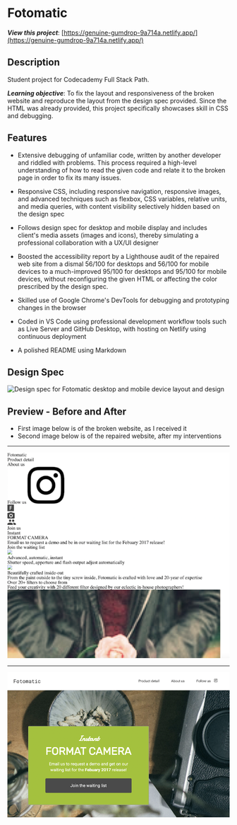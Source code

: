 # Fotomatic

**_View this project_**: [https://genuine-gumdrop-9a714a.netlify.app/](https://genuine-gumdrop-9a714a.netlify.app/)

## Description

Student project for Codecademy Full Stack Path.

**_Learning objective_**: To fix the layout and responsiveness of the broken website and reproduce the layout from the design spec provided. Since the HTML was already provided, this project specifically showcases skill in CSS and debugging.

## Features

- Extensive debugging of unfamiliar code, written by another developer and riddled with problems. This process required a high-level understanding of how to read the given code and relate it to the broken page in order to fix its many issues.

- Responsive CSS, including responsive navigation, responsive images, and advanced techniques such as flexbox, CSS variables, relative units, and media queries, with content visibility selectively hidden based on the design spec

- Follows design spec for desktop and mobile display and includes client's media assets (images and icons), thereby simulating a professional collaboration with a UX/UI designer

- Boosted the accessibility report by a Lighthouse audit of the repaired web site from a dismal 56/100 for desktops and 56/100 for mobile devices to a much-improved 95/100 for desktops and 95/100 for mobile devices, without reconfiguring the given HTML or affecting the color prescribed by the design spec.

- Skilled use of Google Chrome's DevTools for debugging and prototyping changes in the browser

- Coded in VS Code using professional development workflow tools such as Live Server and GitHub Desktop, with hosting on Netlify using continuous deployment

- A polished README using Markdown

## Design Spec

![Design spec for Fotomatic desktop and mobile device layout and design](resources/design-spec/fotomatic-design-spec.png)

## Preview - Before and After

- First image below is of the broken website, as I received it
- Second image below is of the repaired website, after my interventions

---

![Fotomatic Broken Desktop Preview](resources/preview/fotomatic-broken-website-preview.png)

---

![Fotomatic Desktop Preview](resources/preview/fotomatic-preview.png)
